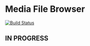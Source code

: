 Media File Browser
=================

[![Build Status](https://travis-ci.org/miguelramos/node-media-manager.svg?branch=master)](https://travis-ci.org/miguelramos/node-media-manager)

## IN PROGRESS